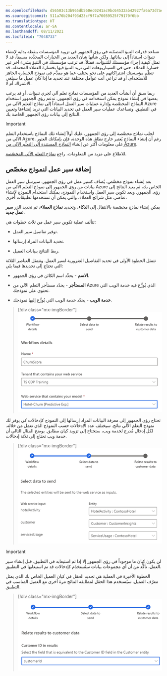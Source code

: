 ```yaml
---
ms.openlocfilehash: d56503c13b965db560ec0241ac9bc64532ab42927fa6a73d7ac24dade8cbb741
ms.sourcegitcommit: 511a76b204f93d23cf9f7a70059525f79170f6bb
ms.translationtype: HT
ms.contentlocale: ar-SA
ms.lasthandoff: 08/11/2021
ms.locfileid: "7048733"
---
```

تساعد قدرات التنبؤ المضمّنة في رؤى الجمهور في تزويد المؤسسات بنقطة بداية لإنشاء تنبؤات استناداً إلى بياناتها. ولكن شأنها شأن العديد من الخيارات المحدَّدة مسبقاً، قد لا تمثل كيفية إجراء مؤسستك للتنبؤات. فمثلاً، قد ترغب مؤسستك في التنبؤ بشيء آخر غير خسارة العملاء. حتى في السيناريوهات التي تريد التنبؤ فيها بخسارة العملاء المحتملة، قد تنظّم مؤسستك اشتراكاتهم على نحو يختلف عما هو مقدَّم في نموذج الخسارة الجاهز للاستخدام، أو قد تراعي أنت عوامل مختلفة عند تحديد ما إذا كان عميل ما سيلغي الاشتراك أم لا.

ربما سبق أن أنشأت العديد من المؤسسات نماذج تعلم آلي تُجري تنبؤات، أو قد يرغب بعضها في إنشاء نموذج يمكن استخدامه في رؤى الجمهور. تدعم رؤى الجمهور استخدام النماذج المخصَّصة وإدارة عمليات سير العمل استناداً إلى نماذج التعلم الآلي من Azure في التطبيق. وتساعدك عمليات سير العمل في تحديد البيانات التي تريد إنشاءها وتعيين النتائج إلى بيانات رؤى الجمهور الخاصة بك.

> [!IMPORTANT]
> لجلب نماذج مخصَّصة إلى رؤى الجمهور، عليك أولاً إنشاء تلك النماذج باستخدام التعلم الآلي من Azure. رغم أن إنشاء النماذج يُعتبر خارج نطاق هذه الوحدة، فإن بإمكانك العثور على معلومات أكثر عن إنشاء [النماذج المستندة إلى التعلّم الآلي من Azure](/dynamics365/customer-insights/audience-insights/azure-machine-learning-experiments).

للاطلاع على مزيد من المعلومات، راجِع [نماذج التعلم الآلي المخصّصة](/dynamics365/customer-insights/audience-insights/custom-models).

## <a name="add-a-workflow-for-a-custom-model"></a>إضافة سير عمل لنموذج مخصّص

بعد إنشاء نموذج مخصَّص، يُضاف كسير عمل في رؤى الجمهور. سيرسل سير العمل بيانات من رؤى الجمهور إلى نموذج التعلم الآلي من Azure الخاص بك، ثم يعيد النتائج إلى رؤى الجمهور. وبعد تكوين سير العمل واستخدام النموذج، يمكنك استخدام النموذج لإنشاء عناصر، مثل شرائح العملاء، والتي يمكن أن تستخدمها تطبيقات أخرى.

يمكن إنشاء نماذج مخصّصة بالانتقال إلى **الذكاء**، وتحديد **نماذج العملاء**، ثم تحديد الزر **سير عمل جديد**.

تتألف عملية تكوين سير عمل من ثلاث خطوات هي:

- توفير تفاصيل سير العمل.

- تحديد البيانات المراد إرسالها.

- ربط النتائج ببيانات العميل.

تتمثل الخطوة الأولى في تحديد التفاصيل الضرورية لسير العمل. وتتمثل العناصر الثلاثة التي تحتاج إلى تحديدها فيما يلي:

- **الاسم** - يحدِّد اسم الكائن في رؤى الجمهور.

- **المستأجر** - يحدّد مستأجر التعلم الآلي من Azure الذي يُوزَّع فيه خدمة الويب التي تحتوي على نموذجك.

- **خدمة الويب** - يحدّد خدمة الويب التي يُوزَّع إليها نموذجك.

> [!div class="mx-imgBorder"]
> [![تحدِّد في خطوة "تفاصيل سير العمل" الاسم والمستأجر وخدمة الويب.](../media/edp-07-01.png)](../media/edp-07-01.png#lightbox)

تحتاج رؤى الجمهور إلى معرفة البيانات المراد إرسالها إلى النموذج كإدخالات كي يوفر لك نموذج التعلم الآلي نتائج. سيختلف عدد الإدخالات حسب النموذج الذي تعمل من خلاله. لكل إدخال مُدرج لخدمة ويب، ستحتاج إلى تزويد كيان مطابق. يوضح المثال التالي أن خدمة ويب تحتاج إلى ثلاثة إدخالات.

> [!div class="mx-imgBorder"]
> [![تحدِّد في خطوة "تحديد البيانات المراد إرسالها" الكيانات المراد إرسالها إلى خدمة الويب بوصفها إدخالات.](../media/edp-07-02.png)](../media/edp-07-02.png#lightbox)

> [!IMPORTANT]
> لن يكون كيان ما موجوداً في رؤى الجمهور إلا إذا تم استيعابه في التطبيق. قبل إنشاء سير العمل، تأكَّد من أن أي مجموعات بيانات ستُستخدَم كإدخالات قد تم استيعابها في التطبيق.

الخطوة الأخيرة في العملية هي تحديد الحقل في كيان العميل الخاص بك الذي يمثل معرّف العميل. سيُستخدم هذا الحقل لمطابقة النتائج مرة أخرى مع العميل المناسب في التطبيق.

> [!div class="mx-imgBorder"]
> [![تحدِّد في خطوة "ربط النتائج ببيانات العميل" الحقل المراد استخدامه كمعرّف العميل في كيان العميل.](../media/edp-07-03.png)](../media/edp-07-03.png#lightbox)
